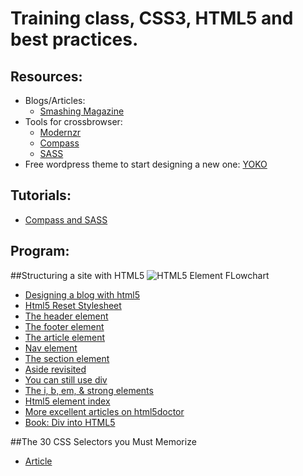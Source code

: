 Training class, CSS3, HTML5 and best practices.
===============================================

Resources:
----------
- Blogs/Articles:
  * [Smashing Magazine](http://smashingmagazine.com)
- Tools for crossbrowser:
  * [Modernzr](http://modernizr.com)
  * [Compass](http://compass-style.org/)
  * [SASS](http://sass-lang.com)
- Free wordpress theme to start designing a new one: [YOKO](http://www.smashingmagazine.com/2011/06/07/free-html5-css3-wordpress-3-1-theme-with-responsive-layout-yoko/)

Tutorials:
----------
- [Compass and SASS](https://github.com/niclupien/compass-examples)

Program:
--------

##Structuring a site with HTML5
  ![HTML5 Element FLowchart](http://html5doctor.com/downloads/h5d-sectioning-flowchart.png "Sectioning content elements and friends")
  - [Designing a blog with html5](http://html5doctor.com/designing-a-blog-with-html5/)
  - [Html5 Reset Stylesheet](http://html5doctor.com/html-5-reset-stylesheet/)
  - [The header element](http://html5doctor.com/the-header-element/)
  - [The footer element](http://html5doctor.com/the-footer-element-update/)
  - [The article element](http://html5doctor.com/the-nsfw-element/)
  - [Nav element](http://html5doctor.com/nav-element/)
  - [The section element](http://html5doctor.com/the-section-element/)
  - [Aside revisited](http://html5doctor.com/aside-revisited/)
  - [You can still use div](http://html5doctor.com/you-can-still-use-div/)
  - [The i, b, em, & strong elements](http://html5doctor.com/i-b-em-strong-element/)
  - [Html5 element index](http://html5doctor.com/element-index/)
  - [More excellent articles on html5doctor](http://html5doctor.com/article-archive/)
  - [Book: Div into HTML5](http://diveinto.html5doctor.com/)

##The 30 CSS Selectors you Must Memorize 
  - [Article](http://net.tutsplus.com/tutorials/html-css-techniques/the-30-css-selectors-you-must-memorize/)
